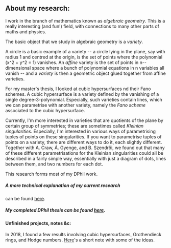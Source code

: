 ## About my research:

I work in the branch of mathematics known as *algebraic geometry*.
This is a really interesting (and fun!) field, with connections to many other parts of maths and physics.

The basic object that we study in algebraic geometry is a *variety*.

A circle is a basic example of a variety -- a circle lying in the plane, say with radius 1 and centred at the origin, is the set of points where the polynomial \(x^2 + y^2 = 1\) vanishes.
An *affine* variety is the set of points in n--dimensional space where a bunch of polynomial equations in n variables all vanish -- and a *variety* is then a geometric object glued together from affine varieties.

For my master's thesis, I looked at cubic hypersurfaces nd their Fano schemes. A cubic hypersurface is a variety defined by the vanishing of a single degree-3-polynomial. Especially, such varieties contain lines, which we can parametrise with another variety, namely the *Fano scheme* associated to the cubic hypersurface.

Currently, I'm more interested in varieties that are quotients of the plane by certain group of symmetries; these are sometimes called *Kleinian singularities*. Especially, I'm interested in various ways of parametrising tuples of points on these singularities. If you want to parametrise tuples of points on a variety, there are different ways to do it, each slightly different. Together with A. Craw, Á. Gyenge, and B. Szendrői, we found out that many of these different parametrisations for the Kleinian singularities could all be described in a fairly simple way, essentially with just a diagram of dots, lines between them, and two numbers for each dot.

This research forms most of my DPhil work.


##### A more technical explanation of my current research
can be found [here](https://sorengam.github.io/research_detailed).

##### My completed DPhil thesis can be found [here](DPhilThesis).

#### Unfinished projects, notes &c:

In 2018, I found a few results involving cubic hypersurfaces, Grothendieck rings, and Hodge numbers. [Here](researchGrotRing)'s a short note with some of the ideas.